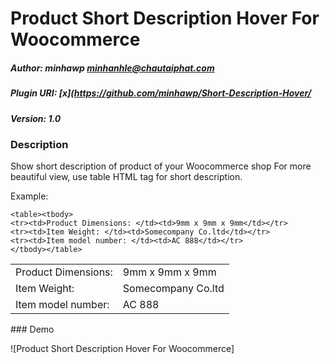 # Product Short Description Hover For Woocommerce
##### Author: minhawp minhanhle@chautaiphat.com
##### Plugin URI: [x](https://github.com/minhawp/Short-Description-Hover/ 
##### Version: 1.0

### Description
Show short description of product of your Woocommerce shop
For more beautiful view, use table HTML tag for short description.

Example:

```
<table><tbody>
<tr><td>Product Dimensions: </td><td>9mm x 9mm x 9mm</td></tr>
<tr><td>Item Weight: </td><td>Somecompany Co.ltd</td></tr>
<tr><td>Item model number: </td><td>AC 888</td></tr>
</tbody></table>
```
<table><tbody>
<tr><td>Product Dimensions: </td><td>9mm x 9mm x 9mm</td></tr>
<tr><td>Item Weight: </td><td>Somecompany Co.ltd</td></tr>
<tr><td>Item model number: </td><td>AC 888</td></tr>
</tbody></table>
 ### Demo

![Product Short Description Hover For Woocommerce]
